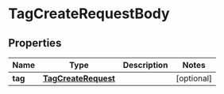 

# TagCreateRequestBody


## Properties

Name | Type | Description | Notes
------------ | ------------- | ------------- | -------------
**tag** | [**TagCreateRequest**](TagCreateRequest.md) |  |  [optional]



